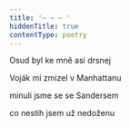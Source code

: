 ```yaml
---
title: '– – – '
hiddenTitle: true
contentType: poetry
---
```


Osud byl ke mně asi drsnej

Voják mi zmizel v Manhattanu

minuli jsme se se Sandersem

co nestih jsem už nedoženu
